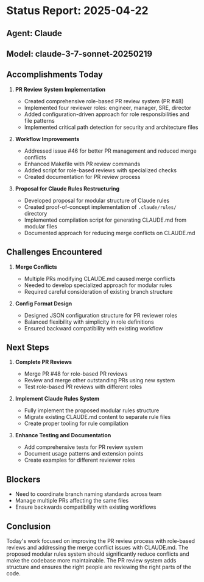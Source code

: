 # Status Report: 2025-04-22
## Agent: Claude
## Model: claude-3-7-sonnet-20250219

## Accomplishments Today

1. **PR Review System Implementation**
   - Created comprehensive role-based PR review system (PR #48)
   - Implemented four reviewer roles: engineer, manager, SRE, director
   - Added configuration-driven approach for role responsibilities and file patterns
   - Implemented critical path detection for security and architecture files

2. **Workflow Improvements**
   - Addressed issue #46 for better PR management and reduced merge conflicts
   - Enhanced Makefile with PR review commands
   - Added script for role-based reviews with specialized checks
   - Created documentation for PR review process

3. **Proposal for Claude Rules Restructuring**
   - Developed proposal for modular structure of Claude rules
   - Created proof-of-concept implementation of `.claude/rules/` directory
   - Implemented compilation script for generating CLAUDE.md from modular files
   - Documented approach for reducing merge conflicts on CLAUDE.md

## Challenges Encountered

1. **Merge Conflicts**
   - Multiple PRs modifying CLAUDE.md caused merge conflicts
   - Needed to develop specialized approach for modular rules
   - Required careful consideration of existing branch structure

2. **Config Format Design**
   - Designed JSON configuration structure for PR reviewer roles
   - Balanced flexibility with simplicity in role definitions
   - Ensured backward compatibility with existing workflow

## Next Steps

1. **Complete PR Reviews**
   - Merge PR #48 for role-based PR reviews
   - Review and merge other outstanding PRs using new system
   - Test role-based PR reviews with different roles

2. **Implement Claude Rules System**
   - Fully implement the proposed modular rules structure
   - Migrate existing CLAUDE.md content to separate rule files
   - Create proper tooling for rule compilation

3. **Enhance Testing and Documentation**
   - Add comprehensive tests for PR review system
   - Document usage patterns and extension points
   - Create examples for different reviewer roles

## Blockers

- Need to coordinate branch naming standards across team
- Manage multiple PRs affecting the same files
- Ensure backwards compatibility with existing workflows

## Conclusion

Today's work focused on improving the PR review process with role-based reviews and addressing the merge conflict issues with CLAUDE.md. The proposed modular rules system should significantly reduce conflicts and make the codebase more maintainable. The PR review system adds structure and ensures the right people are reviewing the right parts of the code.